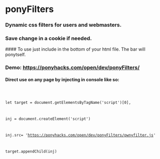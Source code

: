 # ponyFilters
### Dynamic css filters for users and webmasters.
### Save change in a cookie if needed.
#### To use just include in the bottom of your html file. The bar will ponytself.

### Demo: https://ponyhacks.com/open/dev/ponyFilters/ 

#### Direct use on any page by injecting in console like so:

<code>

let target = document.getElementsByTagName('script')[0],

inj = document.createElement('script')

inj.src= 'https://ponyhacks.com/open/dev/ponyFilters/pwnyfilter.js'

target.appendChild(inj)
